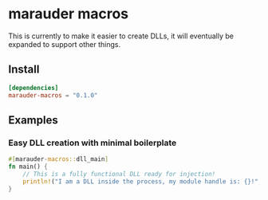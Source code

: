 # marauder macros

This is currently to make it easier to create DLLs, it will eventually be expanded to support other things.

## Install
```toml
[dependencies]
marauder-macros = "0.1.0"
```

## Examples

### Easy DLL creation with minimal boilerplate
```rust
#[marauder-macros::dll_main]
fn main() {
    // This is a fully functional DLL ready for injection!
    println!("I am a DLL inside the process, my module handle is: {}!", module_handle);
}
```